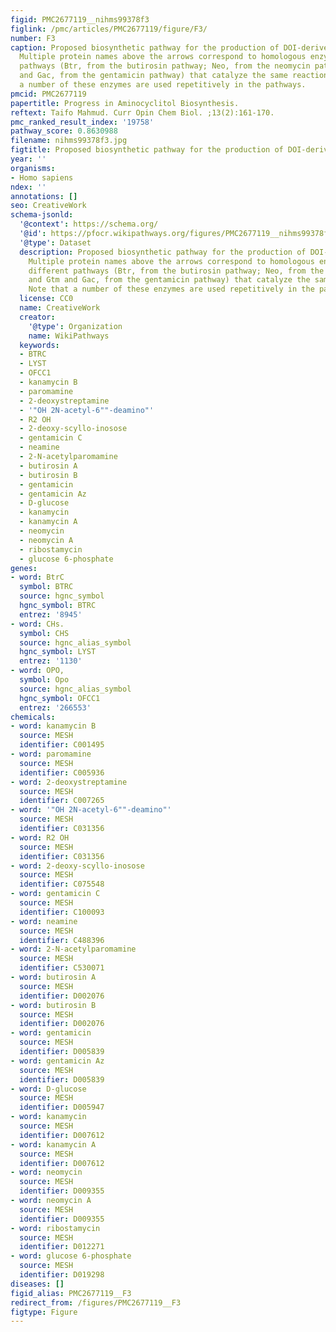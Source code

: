 ```yaml
---
figid: PMC2677119__nihms99378f3
figlink: /pmc/articles/PMC2677119/figure/F3/
number: F3
caption: Proposed biosynthetic pathway for the production of DOI-derived aminoglycosides.
  Multiple protein names above the arrows correspond to homologous enzymes from different
  pathways (Btr, from the butirosin pathway; Neo, from the neomycin pathway; and Gtm
  and Gac, from the gentamicin pathway) that catalyze the same reaction. Note that
  a number of these enzymes are used repetitively in the pathways.
pmcid: PMC2677119
papertitle: Progress in Aminocyclitol Biosynthesis.
reftext: Taifo Mahmud. Curr Opin Chem Biol. ;13(2):161-170.
pmc_ranked_result_index: '19758'
pathway_score: 0.8630988
filename: nihms99378f3.jpg
figtitle: Proposed biosynthetic pathway for the production of DOI-derived aminoglycosides
year: ''
organisms:
- Homo sapiens
ndex: ''
annotations: []
seo: CreativeWork
schema-jsonld:
  '@context': https://schema.org/
  '@id': https://pfocr.wikipathways.org/figures/PMC2677119__nihms99378f3.html
  '@type': Dataset
  description: Proposed biosynthetic pathway for the production of DOI-derived aminoglycosides.
    Multiple protein names above the arrows correspond to homologous enzymes from
    different pathways (Btr, from the butirosin pathway; Neo, from the neomycin pathway;
    and Gtm and Gac, from the gentamicin pathway) that catalyze the same reaction.
    Note that a number of these enzymes are used repetitively in the pathways.
  license: CC0
  name: CreativeWork
  creator:
    '@type': Organization
    name: WikiPathways
  keywords:
  - BTRC
  - LYST
  - OFCC1
  - kanamycin B
  - paromamine
  - 2-deoxystreptamine
  - '"OH 2N-acetyl-6""-deamino"'
  - R2 OH
  - 2-deoxy-scyllo-inosose
  - gentamicin C
  - neamine
  - 2-N-acetylparomamine
  - butirosin A
  - butirosin B
  - gentamicin
  - gentamicin Az
  - D-glucose
  - kanamycin
  - kanamycin A
  - neomycin
  - neomycin A
  - ribostamycin
  - glucose 6-phosphate
genes:
- word: BtrC
  symbol: BTRC
  source: hgnc_symbol
  hgnc_symbol: BTRC
  entrez: '8945'
- word: CHs.
  symbol: CHS
  source: hgnc_alias_symbol
  hgnc_symbol: LYST
  entrez: '1130'
- word: OPO,
  symbol: Opo
  source: hgnc_alias_symbol
  hgnc_symbol: OFCC1
  entrez: '266553'
chemicals:
- word: kanamycin B
  source: MESH
  identifier: C001495
- word: paromamine
  source: MESH
  identifier: C005936
- word: 2-deoxystreptamine
  source: MESH
  identifier: C007265
- word: '"OH 2N-acetyl-6""-deamino"'
  source: MESH
  identifier: C031356
- word: R2 OH
  source: MESH
  identifier: C031356
- word: 2-deoxy-scyllo-inosose
  source: MESH
  identifier: C075548
- word: gentamicin C
  source: MESH
  identifier: C100093
- word: neamine
  source: MESH
  identifier: C488396
- word: 2-N-acetylparomamine
  source: MESH
  identifier: C530071
- word: butirosin A
  source: MESH
  identifier: D002076
- word: butirosin B
  source: MESH
  identifier: D002076
- word: gentamicin
  source: MESH
  identifier: D005839
- word: gentamicin Az
  source: MESH
  identifier: D005839
- word: D-glucose
  source: MESH
  identifier: D005947
- word: kanamycin
  source: MESH
  identifier: D007612
- word: kanamycin A
  source: MESH
  identifier: D007612
- word: neomycin
  source: MESH
  identifier: D009355
- word: neomycin A
  source: MESH
  identifier: D009355
- word: ribostamycin
  source: MESH
  identifier: D012271
- word: glucose 6-phosphate
  source: MESH
  identifier: D019298
diseases: []
figid_alias: PMC2677119__F3
redirect_from: /figures/PMC2677119__F3
figtype: Figure
---
```

